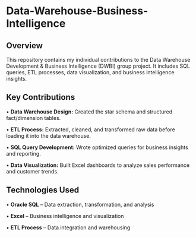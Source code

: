 # Data-Warehouse-Business-Intelligence      

## Overview
This repository contains my individual contributions to the Data Warehouse Development &amp; Business Intelligence (DWBI) group project. It includes SQL queries, ETL processes, data visualization, and business intelligence insights.       

## Key Contributions
• **Data Warehouse Design:** Created the star schema and structured fact/dimension tables.      

• **ETL Process:** Extracted, cleaned, and transformed raw data before loading it into the data warehouse.      

• **SQL Query Development:** Wrote optimized queries for business insights and reporting.       

• **Data Visualization:** Built Excel dashboards to analyze sales performance and customer trends.       

## Technologies Used
• **Oracle SQL** – Data extraction, transformation, and analysis

• **Excel** – Business intelligence and visualization      

• **ETL Process** – Data integration and warehousing       
